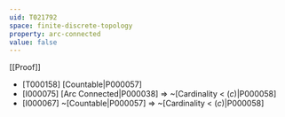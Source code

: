 ```yaml
---
uid: T021792
space: finite-discrete-topology
property: arc-connected
value: false
---
```

[[Proof]]

* [T000158] [Countable|P000057]
* [I000075] [Arc Connected|P000038] => ~[Cardinality < $\mathfrak(c)$|P000058]
* [I000067] ~[Countable|P000057] => ~[Cardinality < $\mathfrak(c)$|P000058]

